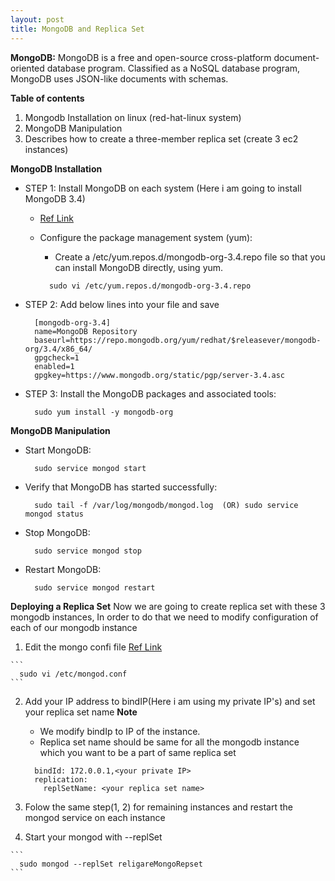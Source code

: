 ```yaml
---
layout: post
title: MongoDB and Replica Set
---
```


**MongoDB:**
MongoDB is a free and open-source cross-platform document-oriented database program. Classified as a NoSQL database program, MongoDB uses JSON-like documents with schemas.

**Table of contents**

  1. Mongodb Installation on linux (red-hat-linux system)
  2. MongoDB Manipulation
  3. Describes how to create a three-member replica set (create 3 ec2 instances)


**MongoDB Installation**


* STEP 1: Install MongoDB on each system (Here i am going to install MongoDB 3.4)
  - [Ref Link](https://docs.mongodb.com/manual/tutorial/install-mongodb-on-red-hat/)
  - Configure the package management system (yum):
    - Create a /etc/yum.repos.d/mongodb-org-3.4.repo file so that you can install MongoDB directly, using yum.
    
    ```
      sudo vi /etc/yum.repos.d/mongodb-org-3.4.repo
    ```
* STEP 2: Add below lines into your file and save
  
  ```
    [mongodb-org-3.4]
    name=MongoDB Repository
    baseurl=https://repo.mongodb.org/yum/redhat/$releasever/mongodb-org/3.4/x86_64/
    gpgcheck=1
    enabled=1
    gpgkey=https://www.mongodb.org/static/pgp/server-3.4.asc
  ```
* STEP 3: Install the MongoDB packages and associated tools:

  ```
    sudo yum install -y mongodb-org
  ```

**MongoDB Manipulation**
  
  - Start MongoDB:
    
    ```
      sudo service mongod start
    ```
  - Verify that MongoDB has started successfully:
    
    ```
      sudo tail -f /var/log/mongodb/mongod.log  (OR) sudo service mongod status
    ```
  - Stop MongoDB:
    
    ```
      sudo service mongod stop
    ```
  - Restart MongoDB:
    
    ```
      sudo service mongod restart
    ```

**Deploying a Replica Set**
Now we are going to create replica set with these 3 mongodb instances, In order to do that we need to modify configuration of each of our mongodb instance

  1. Edit the mongo confi file [Ref Link](https://docs.mongodb.com/manual/tutorial/deploy-replica-set/)

    ```
      sudo vi /etc/mongod.conf
    ```

  2. Add your IP address to bindIP(Here i am using my private IP's) and set your replica set name
    **Note**
      - We modify bindIp to IP of the instance.
      - Replica set name should be same for all the mongodb instance which you want to be a part of same replica set

      ```
        bindId: 172.0.0.1,<your private IP>
        replication:
          replSetName: <your replica set name>
      ```

  3. Folow the same step(1, 2) for remaining instances and restart the mongod service on each instance
  
  4. Start your mongod with --replSet
    
    ```
      sudo mongod --replSet religareMongoRepset
    ```
    
